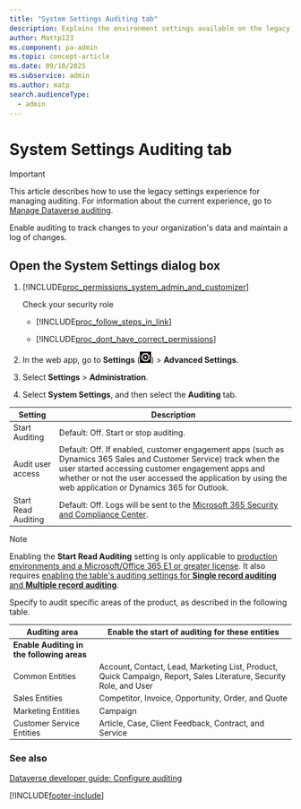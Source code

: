 ```yaml
---
title: "System Settings Auditing tab"
description: Explains the environment settings available on the legacy System Settings Auditing tab in Power Platform.
author: Mattp123
ms.component: pa-admin
ms.topic: concept-article
ms.date: 09/10/2025
ms.subservice: admin
ms.author: matp
search.audienceType: 
  - admin
---
```

# System Settings Auditing tab

> [!IMPORTANT]
> This article describes how to use the legacy settings experience for managing auditing. For information about the current experience, go to [Manage Dataverse auditing](manage-dataverse-auditing.md).

Enable auditing to track changes to your organization's data and maintain a log of changes. 
  
## Open the System Settings dialog box 
  
1. [!INCLUDE[proc_permissions_system_admin_and_customizer](../includes/proc-permissions-system-admin-and-customizer.md)]  
  
    Check your security role  
  
   - [!INCLUDE[proc_follow_steps_in_link](../includes/proc-follow-steps-in-link.md)]  
  
   - [!INCLUDE[proc_dont_have_correct_permissions](../includes/proc-dont-have-correct-permissions.md)]  
  
2. In the web app, go to **Settings** (![Settings.](media/settings-gear-icon.png "Settings")) > **Advanced Settings**.

3. Select **Settings** > **Administration**.
 
4. Select **System Settings**, and then select the **Auditing** tab.  
    
|      Setting |     Description    |
|--------------------|---------------------|
| Start Auditing   | Default: Off. Start or stop auditing.    |
| Audit user access | Default: Off. If enabled, customer engagement apps (such as Dynamics 365 Sales and Customer Service) track when the user started accessing customer engagement apps and whether or not the user accessed the application by using the web application or Dynamics 365 for Outlook.  |  
| Start Read Auditing | Default: Off. Logs will be sent to the [Microsoft 365 Security and Compliance Center](https://protection.office.com/homepage). |

> [!NOTE]
> Enabling the **Start Read Auditing** setting is only applicable to [production environments and a Microsoft/Office 365 E1 or greater license](/power-platform/admin/enable-use-comprehensive-auditing). It also requires [enabling the table's auditing settings for **Single record auditing** and **Multiple record auditing**](/power-platform/admin/enable-use-comprehensive-auditing#enable-auditing).

Specify to audit specific areas of the product, as described in the following table. 

|Auditing area|Enable the start of auditing for these entities|  
|-------------------|-----------------------------------------------------|  
|**Enable Auditing in the following areas**||
|Common Entities|Account, Contact, Lead, Marketing List, Product, Quick Campaign, Report, Sales Literature, Security Role, and User|  
|Sales Entities|Competitor, Invoice, Opportunity, Order, and Quote|  
|Marketing Entities|Campaign|  
|Customer Service Entities|Article, Case, Client Feedback, Contract, and Service|  
  
### See also

[Dataverse developer guide: Configure auditing](/power-apps/developer/data-platform/auditing/configure)

[!INCLUDE[footer-include](../includes/footer-banner.md)]
